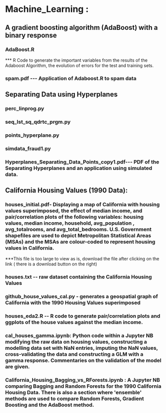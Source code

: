 # Machine_Learning :
## A gradient boosting algorithm (AdaBoost) with a binary response 
### AdaBoost.R 
*** R Code to generate the important variables from the results of the Adaboost Algorithm, the evolution of errors for the test and training sets. 
### spam.pdf --- Application of Adaboost.R to spam data 
## Separating Data using Hyperplanes
### perc_linprog.py
### seq_lst_sq_qdrtc_prgm.py
### points_hyperplane.py
### simdata_fraud1.py
### Hyperplanes_Separating_Data_Points_copy1.pdf--- PDF of the Separating Hyperplanes and an application using simulated data.
## California Housing Values (1990 Data):
### houses_initial.pdf- Displaying a map of California with housing values superimposed, the effect of median income, and pair/correlation plots of the following variables:  housing values, median income, household, avg_population , avg_totalrooms, and avg_total_bedrooms.  U.S. Government shapefiles are used to depict Metropolitan Statistical Areas (MSAs) and the MSAs are colour-coded to represent housing values in California. 
***This file is too large to view as is, download the file after clicking on the link ( there is a download button on the right) 
### houses.txt -- raw dataset containing the California Housing Values
### github_house_values_cal.py - generates a geospatial graph of California with the 1990 Housing Values superimposed
### houses_eda2.R -- R code to generate pair/correlation plots and ggplots of the house values against the median income.
### cal_houses_gamma.ipynb: Python code within a Jupyter NB modifying the raw data on housing values, constructing a modelling data set with NaN entries, imputing the NaN values, cross-validating the data and constructing a GLM with a gamma response. Commentaries on the validation of the model are given. 
### California_Housing_Bagging_vs_RForests.ipynb : A Jupyter NB comparing Bagging and Random Forests for the 1990 California Housing Data. There is also a section where 'ensemble' methods are used to compare Random Forests, Gradient Boosting and the AdaBoost method.
